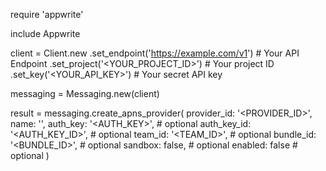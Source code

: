 require 'appwrite'

include Appwrite

client = Client.new
    .set_endpoint('https://example.com/v1') # Your API Endpoint
    .set_project('<YOUR_PROJECT_ID>') # Your project ID
    .set_key('<YOUR_API_KEY>') # Your secret API key

messaging = Messaging.new(client)

result = messaging.create_apns_provider(
    provider_id: '<PROVIDER_ID>',
    name: '<NAME>',
    auth_key: '<AUTH_KEY>', # optional
    auth_key_id: '<AUTH_KEY_ID>', # optional
    team_id: '<TEAM_ID>', # optional
    bundle_id: '<BUNDLE_ID>', # optional
    sandbox: false, # optional
    enabled: false # optional
)
